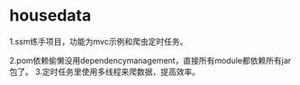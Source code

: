 # housedata
1.ssm练手项目，功能为mvc示例和爬虫定时任务。

2.pom依赖偷懒没用dependencymanagement，直接所有module都依赖所有jar包了。
3.定时任务里使用多线程来爬数据，提高效率。
